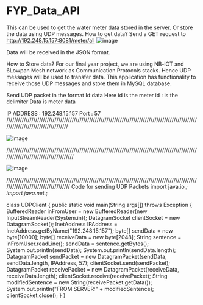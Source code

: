 # FYP_Data_API
This can be used to get the water meter data stored in the server. Or store the data using UDP messages. 
How to get data?
Send a GET request to http://192.248.15.157:8081/meter/all 
![image](https://user-images.githubusercontent.com/29881881/48465684-b5f6cc00-e809-11e8-8ba2-e3a4bf347f1e.png)

Data will be received in the JSON format. 

How to Store data?
For our final year project, we are using NB-iOT and 6Lowpan Mesh network as Communication Protocols stacks. Hence UDP messages will be used to transfer data. This application has functionality to receive those UDP messages and store them in MySQL database. 

Send UDP packet in the format 
Id:data
Here id is the meter id 
: is the delimiter
Data is meter data

IP ADDRESS : 192.248.15.157
Port : 57
///////////////////////////////////////////////////////////////////////////////////////////////////////////////////////////////////

![image](https://user-images.githubusercontent.com/29881881/48465696-bb541680-e809-11e8-8e37-7cad4a06d7c1.png)


//////////////////////////////////////////////////////////////////////////////////////////////////////////////////////////////////////

![image](https://user-images.githubusercontent.com/29881881/48465699-bf803400-e809-11e8-8ef8-1a9b6bcc4c65.png)

////////////////////////////////////////////////////////////////////////////////////////////////////////////////////////////////////
Code for sending UDP Packets
import java.io.*;
import java.net.*;

class UDPClient
{
   public static void main(String args[]) throws Exception
   {
      BufferedReader inFromUser =
         new BufferedReader(new InputStreamReader(System.in));
      DatagramSocket clientSocket = new DatagramSocket();
      InetAddress IPAddress = InetAddress.getByName("192.248.15.157");
      byte[] sendData = new byte[10000];
      byte[] receiveData = new byte[2048];
      String sentence = inFromUser.readLine();
      sendData = sentence.getBytes();
	System.out.println(sendData);
	System.out.println(sendData.length);	
      DatagramPacket sendPacket = new DatagramPacket(sendData, sendData.length, IPAddress, 57);
      clientSocket.send(sendPacket);
      DatagramPacket receivePacket = new DatagramPacket(receiveData, receiveData.length);
      clientSocket.receive(receivePacket);
      String modifiedSentence = new String(receivePacket.getData());
      System.out.println("FROM SERVER:" + modifiedSentence);
      clientSocket.close();
   }
}
